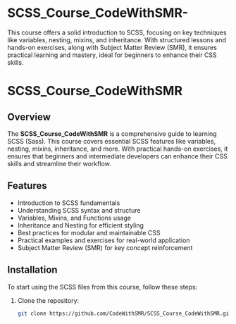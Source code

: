 # SCSS_Course_CodeWithSMR-
This course offers a solid introduction to SCSS, focusing on key techniques like variables, nesting, mixins, and inheritance. With structured lessons and hands-on exercises, along with Subject Matter Review (SMR), it ensures practical learning and mastery, ideal for beginners to enhance their CSS skills.


# SCSS_Course_CodeWithSMR

## Overview
The **SCSS_Course_CodeWithSMR** is a comprehensive guide to learning SCSS (Sass). This course covers essential SCSS features like variables, nesting, mixins, inheritance, and more. With practical hands-on exercises, it ensures that beginners and intermediate developers can enhance their CSS skills and streamline their workflow.

## Features
- Introduction to SCSS fundamentals
- Understanding SCSS syntax and structure
- Variables, Mixins, and Functions usage
- Inheritance and Nesting for efficient styling
- Best practices for modular and maintainable CSS
- Practical examples and exercises for real-world application
- Subject Matter Review (SMR) for key concept reinforcement

## Installation
To start using the SCSS files from this course, follow these steps:

1. Clone the repository:
   ```bash
   git clone https://github.com/CodeWithSMR/SCSS_Course_CodeWithSMR.git
